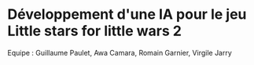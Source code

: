<h1>Développement d'une IA pour le jeu Little stars for little wars 2</h1>

Equipe : Guillaume Paulet, Awa Camara, Romain Garnier, Virgile Jarry